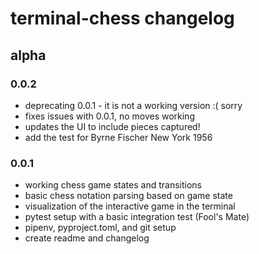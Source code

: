 # terminal-chess changelog
## alpha
### 0.0.2
* deprecating 0.0.1 - it is not a working version :( sorry
* fixes issues with 0.0.1, no moves working
* updates the UI to include pieces captured!
* add the test for Byrne Fischer New York 1956

### 0.0.1
* working chess game states and transitions
* basic chess notation parsing based on game state
* visualization of the interactive game in the terminal
* pytest setup with a basic integration test (Fool's Mate)
* pipenv, pyproject.toml, and git setup
* create readme and changelog
